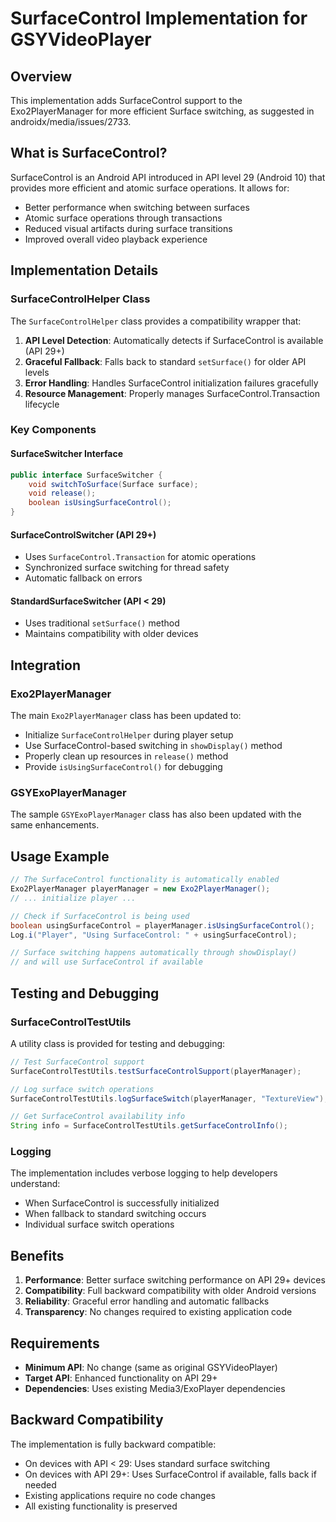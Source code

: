 # SurfaceControl Implementation for GSYVideoPlayer

## Overview

This implementation adds SurfaceControl support to the Exo2PlayerManager for more efficient Surface switching, as suggested in androidx/media/issues/2733.

## What is SurfaceControl?

SurfaceControl is an Android API introduced in API level 29 (Android 10) that provides more efficient and atomic surface operations. It allows for:

- Better performance when switching between surfaces
- Atomic surface operations through transactions
- Reduced visual artifacts during surface transitions
- Improved overall video playback experience

## Implementation Details

### SurfaceControlHelper Class

The `SurfaceControlHelper` class provides a compatibility wrapper that:

1. **API Level Detection**: Automatically detects if SurfaceControl is available (API 29+)
2. **Graceful Fallback**: Falls back to standard `setSurface()` for older API levels
3. **Error Handling**: Handles SurfaceControl initialization failures gracefully
4. **Resource Management**: Properly manages SurfaceControl.Transaction lifecycle

### Key Components

#### SurfaceSwitcher Interface
```java
public interface SurfaceSwitcher {
    void switchToSurface(Surface surface);
    void release();
    boolean isUsingSurfaceControl();
}
```

#### SurfaceControlSwitcher (API 29+)
- Uses `SurfaceControl.Transaction` for atomic operations
- Synchronized surface switching for thread safety
- Automatic fallback on errors

#### StandardSurfaceSwitcher (API < 29)
- Uses traditional `setSurface()` method
- Maintains compatibility with older devices

## Integration

### Exo2PlayerManager
The main `Exo2PlayerManager` class has been updated to:

- Initialize `SurfaceControlHelper` during player setup
- Use SurfaceControl-based switching in `showDisplay()` method
- Properly clean up resources in `release()` method
- Provide `isUsingSurfaceControl()` for debugging

### GSYExoPlayerManager
The sample `GSYExoPlayerManager` class has also been updated with the same enhancements.

## Usage Example

```java
// The SurfaceControl functionality is automatically enabled
Exo2PlayerManager playerManager = new Exo2PlayerManager();
// ... initialize player ...

// Check if SurfaceControl is being used
boolean usingSurfaceControl = playerManager.isUsingSurfaceControl();
Log.i("Player", "Using SurfaceControl: " + usingSurfaceControl);

// Surface switching happens automatically through showDisplay()
// and will use SurfaceControl if available
```

## Testing and Debugging

### SurfaceControlTestUtils
A utility class is provided for testing and debugging:

```java
// Test SurfaceControl support
SurfaceControlTestUtils.testSurfaceControlSupport(playerManager);

// Log surface switch operations
SurfaceControlTestUtils.logSurfaceSwitch(playerManager, "TextureView");

// Get SurfaceControl availability info
String info = SurfaceControlTestUtils.getSurfaceControlInfo();
```

### Logging
The implementation includes verbose logging to help developers understand:
- When SurfaceControl is successfully initialized
- When fallback to standard switching occurs
- Individual surface switch operations

## Benefits

1. **Performance**: Better surface switching performance on API 29+ devices
2. **Compatibility**: Full backward compatibility with older Android versions
3. **Reliability**: Graceful error handling and automatic fallbacks
4. **Transparency**: No changes required to existing application code

## Requirements

- **Minimum API**: No change (same as original GSYVideoPlayer)
- **Target API**: Enhanced functionality on API 29+
- **Dependencies**: Uses existing Media3/ExoPlayer dependencies

## Backward Compatibility

The implementation is fully backward compatible:
- On devices with API < 29: Uses standard surface switching
- On devices with API 29+: Uses SurfaceControl if available, falls back if needed
- Existing applications require no code changes
- All existing functionality is preserved